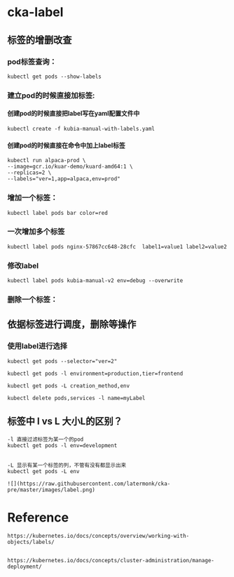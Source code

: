 # cka-label



## 标签的增删改查

###  pod标签查询：

```
kubectl get pods --show-labels

```

### 建立pod的时候直接加标签:

####  创建pod的时候直接把label写在yaml配置文件中


```
kubectl create -f kubia-manual-with-labels.yaml
```

####  创建pod的时候直接在命令中加上label标签

```
kubectl run alpaca-prod \ 
--image=gcr.io/kuar-demo/kuard-amd64:1 \ 
--replicas=2 \ 
--labels="ver=1,app=alpaca,env=prod"
```

### 增加一个标签：
```
kubectl label pods bar color=red

```

### 一次增加多个标签


```
kubectl label pods nginx-57867cc648-28cfc  label1=value1 label2=value2

```


###  修改label

```
kubectl label pods kubia-manual-v2 env=debug --overwrite
```


### 删除一个标签：



## 依据标签进行调度，删除等操作

### 使用label进行选择

```
kubectl get pods --selector="ver=2"
```

```
kubectl get pods -l environment=production,tier=frontend
```

```
kubectl get pods -L creation_method,env
```



```
kubectl delete pods,services -l name=myLabel
```

## 标签中 l vs L 大小L的区别？

```
-l 直接过滤标签为某一个的pod
kubectl get pods -l env=development


-L 显示有某一个标签的列，不管有没有都显示出来
kubectl get pods -L env

![](https://raw.githubusercontent.com/latermonk/cka-pre/master/images/label.png)

```

#  Reference

```
https://kubernetes.io/docs/concepts/overview/working-with-objects/labels/


https://kubernetes.io/docs/concepts/cluster-administration/manage-deployment/
```



